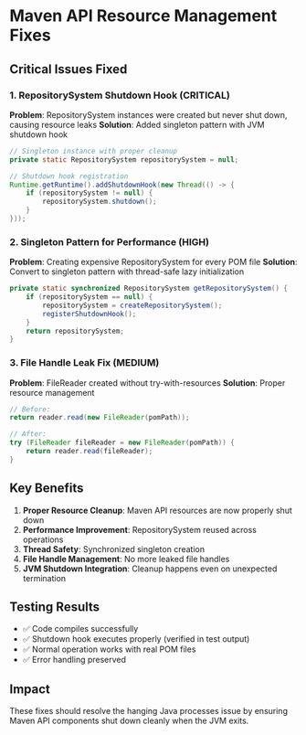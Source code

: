 # Maven API Resource Management Fixes

## Critical Issues Fixed

### 1. RepositorySystem Shutdown Hook (CRITICAL)
**Problem**: RepositorySystem instances were created but never shut down, causing resource leaks
**Solution**: Added singleton pattern with JVM shutdown hook

```java
// Singleton instance with proper cleanup
private static RepositorySystem repositorySystem = null;

// Shutdown hook registration  
Runtime.getRuntime().addShutdownHook(new Thread(() -> {
    if (repositorySystem != null) {
        repositorySystem.shutdown();
    }
}));
```

### 2. Singleton Pattern for Performance (HIGH)
**Problem**: Creating expensive RepositorySystem for every POM file
**Solution**: Convert to singleton pattern with thread-safe lazy initialization

```java
private static synchronized RepositorySystem getRepositorySystem() {
    if (repositorySystem == null) {
        repositorySystem = createRepositorySystem();
        registerShutdownHook();
    }
    return repositorySystem;
}
```

### 3. File Handle Leak Fix (MEDIUM)
**Problem**: FileReader created without try-with-resources
**Solution**: Proper resource management

```java
// Before: 
return reader.read(new FileReader(pomPath));

// After:
try (FileReader fileReader = new FileReader(pomPath)) {
    return reader.read(fileReader);
}
```

## Key Benefits

1. **Proper Resource Cleanup**: Maven API resources are now properly shut down
2. **Performance Improvement**: RepositorySystem reused across operations  
3. **Thread Safety**: Synchronized singleton creation
4. **File Handle Management**: No more leaked file handles
5. **JVM Shutdown Integration**: Cleanup happens even on unexpected termination

## Testing Results

- ✅ Code compiles successfully
- ✅ Shutdown hook executes properly (verified in test output)
- ✅ Normal operation works with real POM files
- ✅ Error handling preserved

## Impact

These fixes should resolve the hanging Java processes issue by ensuring Maven API components shut down cleanly when the JVM exits.